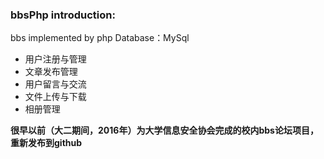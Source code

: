 ### bbsPhp introduction:
bbs implemented by php
Database：MySql

* 用户注册与管理
* 文章发布管理
* 用户留言与交流
* 文件上传与下载
* 相册管理

__很早以前（大二期间，2016年）为大学信息安全协会完成的校内bbs论坛项目，重新发布到github__

